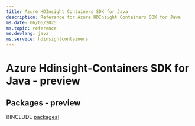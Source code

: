 ```yaml
---
title: Azure HDInsight Containers SDK for Java
description: Reference for Azure HDInsight Containers SDK for Java
ms.date: 06/06/2025
ms.topic: reference
ms.devlang: java
ms.service: hdinsightcontainers
---
```

# Azure Hdinsight-Containers SDK for Java - preview
## Packages - preview
[!INCLUDE [packages](hdinsight-containers-index.md)]